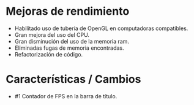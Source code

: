 # Mejoras de rendimiento
* Habilitado uso de tubería de OpenGL en computadoras compatibles.
* Gran mejora del uso del CPU.
* Gran disminución del uso de la memoria ram.
* Eliminadas fugas de memoria encontradas.
* Refactorización de código.

# Características / Cambios
* #1 Contador de FPS en la barra de título.